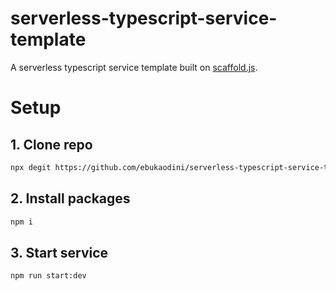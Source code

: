 # serverless-typescript-service-template

A serverless typescript service template built on [scaffold.js](https://www.npmjs.com/package/@ebukaodini/scaffoldjs).


# Setup

## 1. Clone repo

```bash
npx degit https://github.com/ebukaodini/serverless-typescript-service-template.git simple-blog-project
```

## 2. Install packages

```bash
npm i
```

## 3. Start service

```bash
npm run start:dev
```
